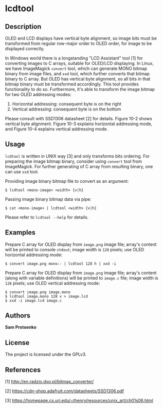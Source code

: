 # lcdtool

## Description

OLED and LCD displays have vertical byte alignment, so image bits must be
transformed from regular row-major order to OLED order, for image to be
displayed correctly.

In Windows world there is a longstanding "LCD Assistant" tool [1] for converting
images to C arrays, suitable for OLED/LCD displaying. In Linux, we have
ImageMagick `convert` tool, which can generate MONO bitmap binary from image
files, and `xxd` tool, which further converts that bitmap binary to C array. But
OLED has vertical byte alignment, so all bits in that bitmap binary must be
transformed accordingly. This tool provides functionality to do so. Furthermore,
it's able to transform the image bitmap for two OLED addressing modes:

  1. Horizontal addressing: consequent byte is on the right
  2. Vertical addressing: consequent byte is on the bottom

Please consult with SSD1306 datasheet [2] for details. Figure 10-2 shows
vertical byte alignment. Figure 10-3 explains horizontal addressing mode, and
Figure 10-4 explains vertical addressing mode.

## Usage

`lcdtool` is written in UNIX way [3] and only transforms bits ordering. For
preparing the image bitmap binary, consider using `convert` tool from
ImageMagick. For further generating of C array from resulting binary, one can
use `xxd` tool.

Providing image binary bitmap file to convert as an argument:

```
$ lcdtool <mono-image> <width> {v|h}
```

Passing image binary bitmap data via pipe:

```
$ cat <mono-image> | lcdtool <width> {v|h}
```

Please refer to `lcdtool --help` for details.

## Examples

Prepare C array for OLED display from `image.png` image file; array's content
will be printed to console `stdout`; image width is `128` pixels; use OLED
horizontal addressing mode:

```
$ convert image.png mono:- | lcdtool 128 h | xxd -i
```

Prepare C array for OLED display from `image.png` image file; array's content
(along with variable definitions) will be printed to `image.c` file; image width
is `128` pixels; use OLED vertical addressing mode:

```
$ convert image.png image.mono
$ lcdtool image.mono 128 v > image.lcd
$ xxd -i image.lcd image.c
```

## Authors

**Sam Protsenko**

## License

The project is licensed under the GPLv3.

## References

[1] http://en.radzio.dxp.pl/bitmap_converter/

[2] https://cdn-shop.adafruit.com/datasheets/SSD1306.pdf

[3] https://homepage.cs.uri.edu/~thenry/resources/unix_art/ch01s06.html
